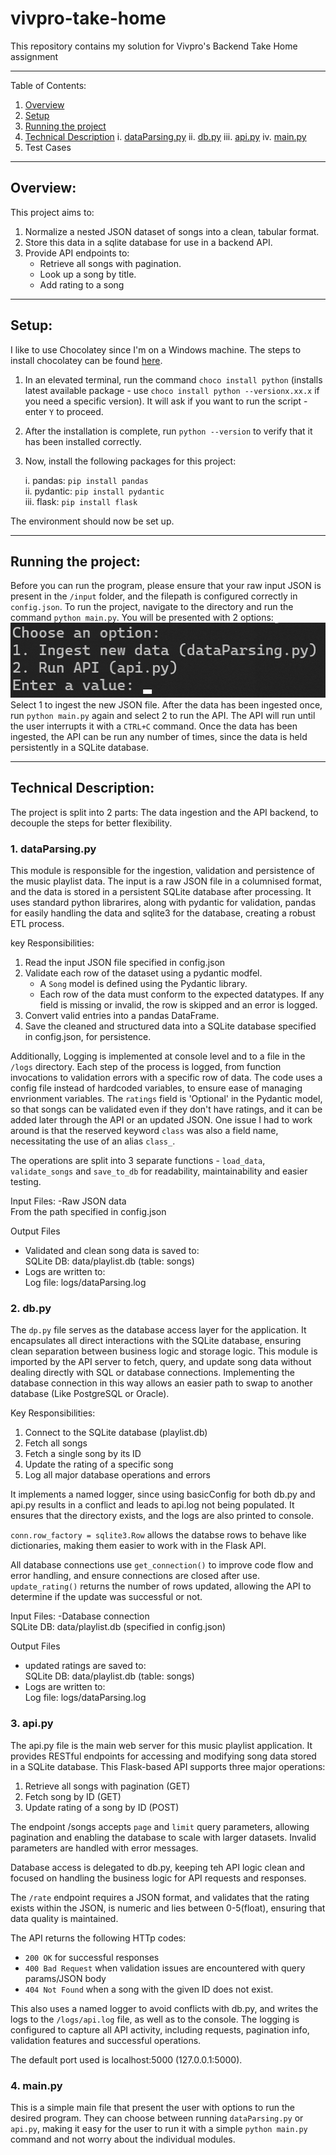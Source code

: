 # vivpro-take-home
This repository contains my solution for Vivpro's Backend Take Home assignment

---

Table of Contents:

1. [Overview](#overview)
2. [Setup](#setup)
3. [Running the project](#running-the-project)
4. [Technical Description](#technical-description)
    i. [dataParsing.py](#1-dataparsingpy)
    ii. [db.py](#2-dbpy)
    iii. [api.py](#3-apipy)
    iv. [main.py](#4-mainpy)
5. Test Cases

---

## Overview:
This project aims to:
1. Normalize a nested JSON dataset of songs into a clean, tabular format.
2. Store this data in a sqlite database for use in a backend API.
3. Provide API endpoints to:
   - Retrieve all songs with pagination.
   - Look up a song by title.
   - Add rating to a song

---

## Setup:
I like to use Chocolatey since I'm on a Windows machine. The steps to install chocolatey can be found [here](https://chocolatey.org/install).
1. In an elevated terminal, run the command `choco install python` (installs latest available package - use `choco install python --versionx.xx.x` if you need a specific version). It will ask if you want to run the script - enter `Y` to proceed.
2. After the installation is complete, run `python --version` to verify that it has been installed correctly.
3. Now, install the following packages for this project:
    
    i. pandas: `pip install pandas` <br>
    ii. pydantic: `pip install pydantic` <br>
    iii. flask: `pip install flask`

The environment should now be set up.

---

## Running the project:

Before you can run the program, please ensure that your raw input JSON is present in the `/input` folder, and the filepath is configured correctly in `config.json`. 
To run the project, navigate to the directory and run the command `python main.py`. You will be presented with 2 options:<br>
![alt text](README_Images/image.png)
<br>
Select 1 to ingest the new JSON file. After the data has been ingested once, run `python main.py` again and  select 2 to run the API.
The API will run until the user interrupts it with a `CTRL+C` command.
Once the data has been ingested, the API can be run any number of times, since the data is held persistently in a SQLite database.

---


## Technical Description:

The project is split into 2 parts: The data ingestion and the API backend, to decouple the steps for better flexibility.

### 1. dataParsing.py

This module is responsible for the ingestion, validation and persistence of the music playlist data. The input is a raw JSON file in a columnised format, and the data is stored in a persistent SQLite database after processing. It uses standard python librarires, along with pydantic for validation, pandas for easily handling the data and sqlite3 for the database, creating a robust ETL process.

key Responsibilities:
1. Read the input JSON file specified in config.json
2. Validate each row of the dataset using a pydantic modfel.
    - A `Song` model is defined using the Pydantic library.
    - Each row of the data must conform to the expected datatypes. If any field is missing or invalid, the row is skipped and an error is logged. 
3. Convert valid entries into a pandas DataFrame.
4. Save the cleaned and structured data into a SQLite database specified in config.json, for persistence.

Additionally, Logging is implemented at console level and to a file in the `/logs` directory. Each step of the process is logged, from function invocations to validation errors with a specific row of data. The code uses a config file instead of hardcoded variables, to ensure ease of managing envrionment variables. The `ratings` field is 'Optional' in the Pydantic model, so that songs can be validated even if they don't have ratings, and it can be added later through the API or an updated JSON. One issue I had to work around is that the reserved keyword `class` was also a field name, necessitating the use of an alias `class_`.

The operations are split into 3 separate functions - `load_data`, `validate_songs` and `save_to_db` for readability, maintainability and easier testing.

Input Files:
-Raw JSON data<br>
    From the path specified in config.json

Output Files
- Validated and clean song data is saved to:<br>
    SQLite DB: data/playlist.db (table: songs)
- Logs are written to:<br>
    Log file: logs/dataParsing.log

### 2. db.py

The `dp.py` file serves as the database access layer for the application. It encapsulates all direct interactions with the SQLite database, ensuring clean separation between business logic and storage logic. This module is imported by the API server to fetch, query, and update song data without dealing directly with SQL or database connections.
Implementing the database connection in this way allows an easier path to swap to another database (Like PostgreSQL or Oracle).

Key Responsibilities:
1. Connect to the SQLite database (playlist.db)
2. Fetch all songs
3. Fetch a single song by its ID
4. Update the rating of a specific song
5. Log all major database operations and errors

It implements a named logger, since using basicConfig for both db.py and api.py results in a conflict and leads to api.log not being populated. It ensures that the directory exists, and the logs are also printed to console.

`conn.row_factory = sqlite3.Row` allows the databse rows to behave like dictionaries, making them easier to work with in the Flask API.

All database connections use `get_connection()` to improve code flow and error handling, and ensure connections are closed after use.
`update_rating()` returns the number of rows updated, allowing the API to determine if the update was successful or not.

Input Files:
-Database connection<br>
    SQLite DB: data/playlist.db (specified in config.json) 

Output Files
- updated ratings are saved to:<br>
    SQLite DB: data/playlist.db (table: songs)
- Logs are written to:<br>
    Log file: logs/dataParsing.log

### 3. api.py

The api.py file is the main web server for this music playlist application. It provides RESTful endpoints for accessing and modifying song data stored in a SQLite database.
This Flask-based API supports three major operations:
1. Retrieve all songs with pagination (GET)
2. Fetch song by ID (GET)
3. Update rating of a song by ID (POST)

The endpoint /songs accepts `page` and `limit` query parameters, allowing pagination and enabling the database to scale with larger datasets. Invalid parameters are handled with error messages.

Database access is delegated to db.py, keeping teh API logic clean and focused on handling the business logic for API requests and responses.

The `/rate` endpoint requires a JSON format, and validates that the rating exists within the JSON, is numeric and lies between 0-5(float), ensuring that data quality is maintained.

The API returns the following HTTp codes:
- `200 OK` for successful responses
- `400 Bad Request` when validation issues are encountered with query params/JSON body
- `404 Not Found` when a song with the given ID does not exist.

This also uses a named logger to avoid conflicts with db.py, and writes the logs to the `/logs/api.log` file, as well as to the console. The logging is configured to capture all API activity, including requests, pagination info, validation features and successful operations.

The default port used is localhost:5000 (127.0.0.1:5000).

### 4. main.py

This is a simple main file that present the user with options to run the desired program. They can choose between running `dataParsing.py` or `api.py`, making it easy for the user to run it with a simple `python main.py` command and not worry about the individual modules.